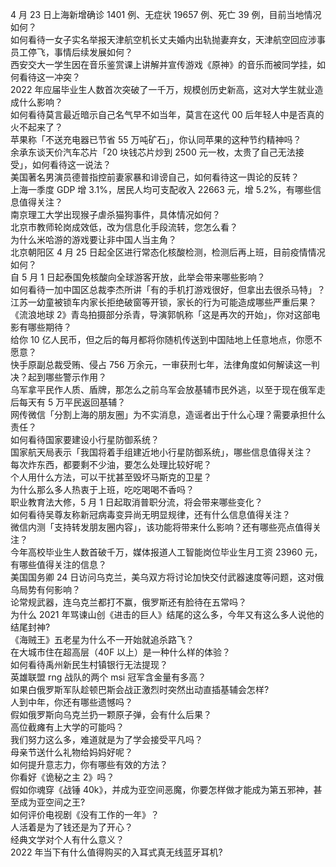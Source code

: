 4 月 23 日上海新增确诊 1401 例、无症状 19657 例、死亡 39 例，目前当地情况如何？  
如何看待一女子实名举报天津航空机长丈夫婚内出轨抛妻弃女，天津航空回应涉事员工停飞，事情后续发展如何？  
西安交大一学生因在音乐鉴赏课上讲解并宣传游戏《原神》的音乐而被同学挂，如何看待这一冲突？  
2022 年应届毕业生人数首次突破了一千万，规模创历史新高，这对大学生就业造成什么影响？  
如何看待莫言最近暗示自己名气早不如当年，莫言在这代 00 后年轻人中是否真的火不起来了？  
苹果称「不送充电器已节省 55 万吨矿石」，你认同苹果的这种节约精神吗？  
余承东谈天价汽车芯片「20 块钱芯片炒到 2500 元一枚，太贵了自己无法接受」，如何看待这一说法？  
美国著名男演员德普指控前妻家暴和诽谤自己，如何看待这一舆论的反转？  
上海一季度 GDP 增 3.1%，居民人均可支配收入 22663 元，增 5.2%，有哪些信息值得关注？  
南京理工大学出现猴子虐杀猫狗事件，具体情况如何？  
北京市教师轮岗成效低，改为信息化手段流转，您怎么看？  
为什么米哈游的游戏要让非中国人当主角？  
北京朝阳区 4 月 25 日起全区进行常态化核酸检测，检测后再上班，目前疫情情况如何？  
自 5 月 1 日起泰国免核酸向全球游客开放，此举会带来哪些影响？  
如何看待一加中国区总裁李杰所讲「有的手机打游戏很好，但拿出去很杀马特」？  
江苏一幼童被锁车内家长拒绝破窗等开锁，家长的行为可能造成哪些严重后果？  
《流浪地球 2》青岛拍摄部分杀青，导演郭帆称「这是再次的开始」，你对这部电影有哪些期待？  
给你 10 亿人民币，但之后的每月都将你随机传送到中国陆地上任意地点，你愿不愿意？  
快手原副总裁受贿、侵占 756 万余元，一审获刑七年，法律角度如何解读这一判决？起到哪些警示作用？  
乌军拿平民作人质、盾牌，那怎么之前乌军会放基辅市民外逃，以至于现在俄军走后每天有 5 万平民返回基辅？  
网传微信「分割上海的朋友圈」为不实消息，造谣者出于什么心理？需要承担什么责任？  
如何看待国家要建设小行星防御系统？  
国家航天局表示「我国将着手组建近地小行星防御系统」，哪些信息值得关注？  
每次炸东西，都要剩不少油，要怎么处理比较好呢？  
个人用什么方法，可以干扰甚至毁坏马斯克的卫星？  
为什么那么多人热衷于上班，吃吃喝喝不香吗？  
职业教育法大修，5 月 1 日起取消普职分流，将会带来哪些变化？  
如何看待吴尊友称新冠病毒变异尚无明显规律，还有什么信息值得关注？  
微信内测「支持转发朋友圈内容」，该功能将带来什么影响？还有哪些亮点值得关注？  
今年高校毕业生人数首破千万，媒体报道人工智能岗位毕业生月工资 23960 元，有哪些值得关注的信息？  
美国国务卿 24 日访问乌克兰，美乌双方将讨论加快交付武器速度等问题，这对俄乌局势有何影响？  
论常规武器，连乌克兰都打不赢，俄罗斯还有脸待在五常吗？  
为什么 2021 年骂谏山创《进击的巨人》结尾的这么多，今年又有这么多人说他的结尾封神?  
《海贼王》五老星为什么不一开始就追杀路飞？  
在大城市住在超高层（40F 以上）是一种什么样的体验？  
如何看待禹州新民生村镇银行无法提现？  
英雄联盟 rng 战队的两个 msi 冠军含金量有多高？  
如果白俄罗斯军队趁顿巴斯会战正激烈时突然出动直插基辅会怎样?  
人到中年，你还有哪些遗憾吗？  
假如俄罗斯向乌克兰扔一颗原子弹，会有什么后果？  
高位截瘫有上大学的可能吗？  
我们努力这么多，难道就是为了学会接受平凡吗？  
母亲节送什么礼物给妈妈好呢？  
如何提升意志力，你有哪些有效的方法？  
你看好《诡秘之主 2》吗？  
假如你魂穿《战锤 40k》，并成为亚空间恶魔，你要怎样做才能成为第五邪神，甚至成为亚空间之王?  
如何评价电视剧《没有工作的一年》？  
人活着是为了钱还是为了开心？  
经典文学对个人有什么意义？  
2022 年当下有什么值得购买的入耳式真无线蓝牙耳机?  
